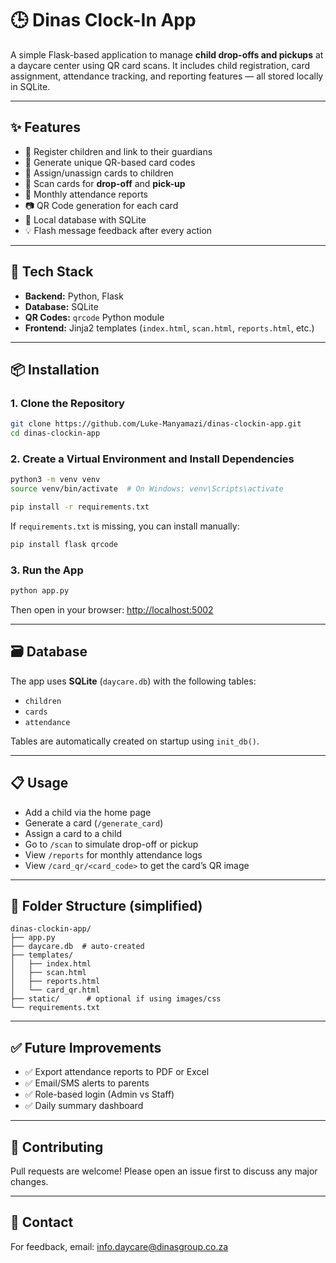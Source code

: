 # 🕒 Dinas Clock-In App

A simple Flask-based application to manage **child drop-offs and pickups** at a daycare center using QR card scans. It includes child registration, card assignment, attendance tracking, and reporting features — all stored locally in SQLite.

---

## ✨ Features

- 🧒 Register children and link to their guardians
- 🎴 Generate unique QR-based card codes
- 🔄 Assign/unassign cards to children
- 📲 Scan cards for **drop-off** and **pick-up**
- 📅 Monthly attendance reports
- 📷 QR Code generation for each card
- 💾 Local database with SQLite
- 💡 Flash message feedback after every action

---

## 🧰 Tech Stack

- **Backend:** Python, Flask
- **Database:** SQLite
- **QR Codes:** `qrcode` Python module
- **Frontend:** Jinja2 templates (`index.html`, `scan.html`, `reports.html`, etc.)

---

## 📦 Installation

### 1. Clone the Repository

```bash
git clone https://github.com/Luke-Manyamazi/dinas-clockin-app.git
cd dinas-clockin-app
````

### 2. Create a Virtual Environment and Install Dependencies

```bash
python3 -m venv venv
source venv/bin/activate  # On Windows: venv\Scripts\activate

pip install -r requirements.txt
```

If `requirements.txt` is missing, you can install manually:

```bash
pip install flask qrcode
```

### 3. Run the App

```bash
python app.py
```

Then open in your browser: [http://localhost:5002](http://localhost:5002)

---

## 🗃️ Database

The app uses **SQLite** (`daycare.db`) with the following tables:

* `children`
* `cards`
* `attendance`

Tables are automatically created on startup using `init_db()`.

---

## 📋 Usage

* Add a child via the home page
* Generate a card (`/generate_card`)
* Assign a card to a child
* Go to `/scan` to simulate drop-off or pickup
* View `/reports` for monthly attendance logs
* View `/card_qr/<card_code>` to get the card’s QR image

---

## 📁 Folder Structure (simplified)

```
dinas-clockin-app/
├── app.py
├── daycare.db  # auto-created
├── templates/
│   ├── index.html
│   ├── scan.html
│   ├── reports.html
│   └── card_qr.html
├── static/      # optional if using images/css
└── requirements.txt
```

---

## ✅ Future Improvements

* ✅ Export attendance reports to PDF or Excel
* ✅ Email/SMS alerts to parents
* ✅ Role-based login (Admin vs Staff)
* ✅ Daily summary dashboard

---

## 🤝 Contributing

Pull requests are welcome! Please open an issue first to discuss any major changes.

---

## 📧 Contact

For feedback, email: [info.daycare@dinasgroup.co.za](mailto:info.daycare@dinasgroup.co.za)


